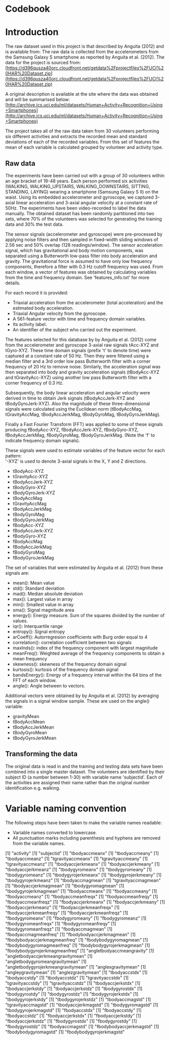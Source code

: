 Codebook
========

# Introduction
The raw dataset used in this project is that described by Anguita (2012) and is available from:
The raw data is collected from the accelerometers from the Samsung Galaxy S smartphone as reported by Anguita et al. (2012). The data for the project is sourced from: 
[https://d396qusza40orc.cloudfront.net/getdata%2Fprojectfiles%2FUCI%20HAR%20Dataset.zip](https://d396qusza40orc.cloudfront.net/getdata%2Fprojectfiles%2FUCI%20HAR%20Dataset.zip) 

A original description is available at the site where the data was obtained and will be summarised below: 
[http://archive.ics.uci.edu/ml/datasets/Human+Activity+Recognition+Using+Smartphones](http://archive.ics.uci.edu/ml/datasets/Human+Activity+Recognition+Using+Smartphones) 

The project takes all of the raw data taken from 30 volunteers performing six different activities and extracts the recorded mean and standard deviations of each of the recorded variables.  From this set of features the mean of each variable is calculated grouped by volunteer and activity type.

Raw data
--------
The experiments have been carried out with a group of 30 volunteers within an age bracket of 19-48 years. Each person performed six activities (WALKING, WALKING_UPSTAIRS, WALKING_DOWNSTAIRS, SITTING, STANDING, LAYING) wearing a smartphone (Samsung Galaxy S II) on the waist. Using its embedded accelerometer and gyroscope, we captured 3-axial linear acceleration and 3-axial angular velocity at a constant rate of 50Hz. The experiments have been video-recorded to label the data manually. The obtained dataset has been randomly partitioned into two sets, where 70% of the volunteers was selected for generating the training data and 30% the test data. 

The sensor signals (accelerometer and gyroscope) were pre-processed by applying noise filters and then sampled in fixed-width sliding windows of 2.56 sec and 50% overlap (128 readings/window). The sensor acceleration signal, which has gravitational and body motion components, was separated using a Butterworth low-pass filter into body acceleration and gravity. The gravitational force is assumed to have only low frequency components, therefore a filter with 0.3 Hz cutoff frequency was used. From each window, a vector of features was obtained by calculating variables from the time and frequency domain. See 'features_info.txt' for more details. 

For each record it is provided:
- Triaxial acceleration from the accelerometer (total acceleration) and the estimated body acceleration.
- Triaxial Angular velocity from the gyroscope. 
- A 561-feature vector with time and frequency domain variables. 
- Its activity label. 
- An identifier of the subject who carried out the experiment.

The features selected for this database by by Anguita et al. (2012)  come from the accelerometer and gyroscope 3-axial raw signals tAcc-XYZ and tGyro-XYZ. These time domain signals (prefix 't' to denote time) were captured at a constant rate of 50 Hz. Then they were filtered using a median filter and a 3rd order low pass Butterworth filter with a corner frequency of 20 Hz to remove noise. Similarly, the acceleration signal was then separated into body and gravity acceleration signals (tBodyAcc-XYZ and tGravityAcc-XYZ) using another low pass Butterworth filter with a corner frequency of 0.3 Hz. 

Subsequently, the body linear acceleration and angular velocity were derived in time to obtain Jerk signals (tBodyAccJerk-XYZ and tBodyGyroJerk-XYZ). Also the magnitude of these three-dimensional signals were calculated using the Euclidean norm (tBodyAccMag, tGravityAccMag, tBodyAccJerkMag, tBodyGyroMag, tBodyGyroJerkMag). 

Finally a Fast Fourier Transform (FFT) was applied to some of these signals producing fBodyAcc-XYZ, fBodyAccJerk-XYZ, fBodyGyro-XYZ, fBodyAccJerkMag, fBodyGyroMag, fBodyGyroJerkMag. (Note the 'f' to indicate frequency domain signals). 

These signals were used to estimate variables of the feature vector for each pattern:  
'-XYZ' is used to denote 3-axial signals in the X, Y and Z directions.

* tBodyAcc-XYZ
* tGravityAcc-XYZ
* tBodyAccJerk-XYZ
* tBodyGyro-XYZ
* tBodyGyroJerk-XYZ
* tBodyAccMag
* tGravityAccMag
* tBodyAccJerkMag
* tBodyGyroMag
* tBodyGyroJerkMag
* fBodyAcc-XYZ
* fBodyAccJerk-XYZ
* fBodyGyro-XYZ
* fBodyAccMag
* fBodyAccJerkMag
* fBodyGyroMag
* fBodyGyroJerkMag

The set of variables that were estimated by Anguita et al. (2012) from these signals are: 
* mean(): Mean value
* std(): Standard deviation
* mad(): Median absolute deviation 
* max(): Largest value in array
* min(): Smallest value in array
* sma(): Signal magnitude area
* energy(): Energy measure. Sum of the squares divided by the number of values. 
* iqr(): Interquartile range 
* entropy(): Signal entropy
* arCoeff(): Autorregresion coefficients with Burg order equal to 4
* correlation(): correlation coefficient between two signals
* maxInds(): index of the frequency component with largest magnitude
* meanFreq(): Weighted average of the frequency components to obtain a mean frequency
* skewness(): skewness of the frequency domain signal 
* kurtosis(): kurtosis of the frequency domain signal 
* bandsEnergy(): Energy of a frequency interval within the 64 bins of the FFT of each window.
* angle(): Angle between to vectors.

Additional vectors were obtained by by Anguita et al. (2012) by averaging the signals in a signal window sample. These are used on the angle() variable:

* gravityMean
* tBodyAccMean
* tBodyAccJerkMean
* tBodyGyroMean
* tBodyGyroJerkMean

Transforming the data
---------------------
The original data is read in and the training and testing data sets have been combined into a single master dataset.  The volunteers are identified by their subject ID (a number between 1-30) with variable name 'subjectid'.  Each of the activities are assigned their name rather than the original number identification e.g. walking.

# Variable naming convention
The following steps have been taken to make the variable names readable:
* Variable names converted to lowercase.
* All punctuation marks including parenthesis and hyphens are removed from the variable names.

[1] "activity"
[1] "subjectid"
[1] "tbodyaccmeanx"
[1] "tbodyaccmeany"
[1] "tbodyaccmeanz"
[1] "tgravityaccmeanx"
[1] "tgravityaccmeany"
[1] "tgravityaccmeanz"
[1] "tbodyaccjerkmeanx"
[1] "tbodyaccjerkmeany"
[1] "tbodyaccjerkmeanz"
[1] "tbodygyromeanx"
[1] "tbodygyromeany"
[1] "tbodygyromeanz"
[1] "tbodygyrojerkmeanx"
[1] "tbodygyrojerkmeany"
[1] "tbodygyrojerkmeanz"
[1] "tbodyaccmagmean"
[1] "tgravityaccmagmean"
[1] "tbodyaccjerkmagmean"
[1] "tbodygyromagmean"
[1] "tbodygyrojerkmagmean"
[1] "fbodyaccmeanx"
[1] "fbodyaccmeany"
[1] "fbodyaccmeanz"
[1] "fbodyaccmeanfreqx"
[1] "fbodyaccmeanfreqy"
[1] "fbodyaccmeanfreqz"
[1] "fbodyaccjerkmeanx"
[1] "fbodyaccjerkmeany"
[1] "fbodyaccjerkmeanz"
[1] "fbodyaccjerkmeanfreqx"
[1] "fbodyaccjerkmeanfreqy"
[1] "fbodyaccjerkmeanfreqz"
[1] "fbodygyromeanx"
[1] "fbodygyromeany"
[1] "fbodygyromeanz"
[1] "fbodygyromeanfreqx"
[1] "fbodygyromeanfreqy"
[1] "fbodygyromeanfreqz"
[1] "fbodyaccmagmean"
[1] "fbodyaccmagmeanfreq"
[1] "fbodybodyaccjerkmagmean"
[1] "fbodybodyaccjerkmagmeanfreq"
[1] "fbodybodygyromagmean"
[1] "fbodybodygyromagmeanfreq"
[1] "fbodybodygyrojerkmagmean"
[1] "fbodybodygyrojerkmagmeanfreq"
[1] "angletbodyaccmeangravity"
[1] "angletbodyaccjerkmeangravitymean"
[1] "angletbodygyromeangravitymean"
[1] "angletbodygyrojerkmeangravitymean"
[1] "anglexgravitymean"
[1] "angleygravitymean"
[1] "anglezgravitymean"
[1] "tbodyaccstdx"
[1] "tbodyaccstdy"
[1] "tbodyaccstdz"
[1] "tgravityaccstdx"
[1] "tgravityaccstdy"
[1] "tgravityaccstdz"
[1] "tbodyaccjerkstdx"
[1] "tbodyaccjerkstdy"
[1] "tbodyaccjerkstdz"
[1] "tbodygyrostdx"
[1] "tbodygyrostdy"
[1] "tbodygyrostdz"
[1] "tbodygyrojerkstdx"
[1] "tbodygyrojerkstdy"
[1] "tbodygyrojerkstdz"
[1] "tbodyaccmagstd"
[1] "tgravityaccmagstd"
[1] "tbodyaccjerkmagstd"
[1] "tbodygyromagstd"
[1] "tbodygyrojerkmagstd"
[1] "fbodyaccstdx"
[1] "fbodyaccstdy"
[1] "fbodyaccstdz"
[1] "fbodyaccjerkstdx"
[1] "fbodyaccjerkstdy"
[1] "fbodyaccjerkstdz"
[1] "fbodygyrostdx"
[1] "fbodygyrostdy"
[1] "fbodygyrostdz"
[1] "fbodyaccmagstd"
[1] "fbodybodyaccjerkmagstd"
[1] "fbodybodygyromagstd"
[1] "fbodybodygyrojerkmagstd"
